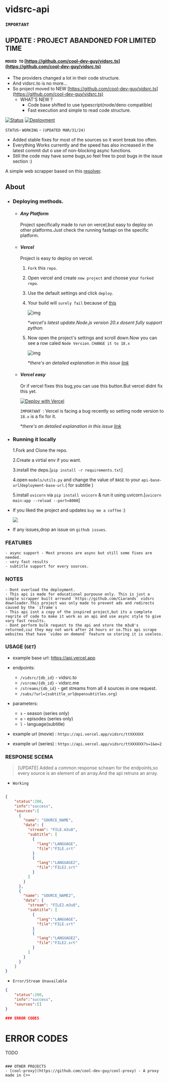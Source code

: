 # vidsrc-api
### `IMPORTANT`
## UPDATE : PROJECT ABANDONED FOR LIMITED TIME
#### `MOVED TO` [https://github.com/cool-dev-guy/vidsrc.ts](https://github.com/cool-dev-guy/vidsrc.ts)
- The providers changed a lot in their code structure.
- And vidsrc.to is no more...
- So project moved to NEW [https://github.com/cool-dev-guy/vidsrc.ts](https://github.com/cool-dev-guy/vidsrc.ts)
  - WHAT'S NEW ?
    - Code base shifted to use typescript(node/deno compatible)
    - Fast execution and simple to read code structure.

[![Status](https://img.shields.io/badge/status-running-red)](https://api-movie-source.vercel.app/)
[![Deployment](https://img.shields.io/badge/deployment-success-blue)](https://api-movie-source.vercel.app/)

`STATUS`- `WORKING` - `(UPDATED MAR/31/24)`
- Added stable fixes for most of the sources so it wont break too often.
- Everything Works currently and the speed has also increased in the latest commit dut o use of non-blocking async functions.
- Still the code may have some bugs,so feel free to post bugs in the issue section :)

A simple web scrapper based on this [resolver](https://github.com/Ciarands).

## About

- ### Deploying methods.
  
    - #### _Any Platform_
      Project specifically made to run on vercel,but easy to deploy on other platforms.Just check the running fastapi on the specific platform.

    - #### _Vercel_
      Project is easy to deploy on vercel.
 
      1. `Fork` this `repo`.
      2. Open vercel and create `new project` and choose your `forked repo`.
      3. Use the default settings and click `deploy`.
      4. Your build will `surely fail` because of [this](https://github.com/orgs/vercel/discussions/6287)
         
         ![img](https://raw.githubusercontent.com/cool-dev-guy/project-docs/main/vidsrc-api/st1.png)
         
          *_vercel's latest update.Node.js version 20.x dosent fully support python._
      6. Now open the project's settings and scroll down.Now you can see a row caled `Node Version`.
          `CHANGE it to 18.x`
         
         ![img](https://raw.githubusercontent.com/cool-dev-guy/project-docs/main/vidsrc-api/st2.png)
         
         *_there's an detailed explanation in this issue [link](https://github.com/cool-dev-guy/vidsrc-api/issues/12#issuecomment-2032147362)_
    
    - #### _Vercel easy_
      Or if vercel fixes this bug,you can use this button.But vercel didnt fix this yet.
  
      [![Deploy with Vercel](https://vercel.com/button)](https://vercel.com/new/clone?repository-url=https://github.com/cool-dev-guy/vidsrc-api)
  
      `IMPORTANT `: Vercel is facing a bug recently so setting node version to `18.x` is a fix for it.
  
      *_there's an detailed explanation in this issue [link](https://github.com/cool-dev-guy/vidsrc-api/issues/12#issuecomment-2032147362)_
      
- ### Running it locally

  1.Fork and Clone the repo.
  
  2.Create a virtial env if you want.

  3.install the deps.[`pip install -r requirements.txt`]

  4.open `models/utils.py` and change the value of `BASE` to your `api-base-url`/`deployment-base-url`.( for subtitle )
  
  5.install `uvicorn` via `pip install uvicorn` & run it using uvicorn.[`uvicorn main:app --reload --port=8000`]

- If you liked the project and updates `buy me a coffee` :)

    <a href="https://www.buymeacoffee.com/cooldevguy"><img src="https://img.buymeacoffee.com/button-api/?text=Buy me a cool-milk&emoji=🥛&slug=cooldevguy&button_colour=222222&font_colour=ffffff&font_family=Lato&outline_colour=ffffff&coffee_colour=FFDD00" /></a>

- If any issues,drop an issue on `github issues`.

### FEATURES
```
- async support - Most process are async but still some fixes are needed.
- very fast results
- subtitle support for every sources.
```
### NOTES
```
- Dont overload the deployment.
- This api is made for educational purpouse only. This is just a simple scrapper built arround `https://github.com/Ciarands` vidsrc downloader.This project was only made to prevent ads and redirects caused by the `iframe`s
- This api isnt a copy of the inspired project,but its a complete reqrite of code to make it work as an api and use async style to give vary fast results.
- Dont perform bulk request to the api and store the m3u8's returned,cuz they may not work after 24 hours or so.This api scrape websites that have `video on demand` feature so storing it is useless.
```
### USAGE (`GET`)
- example base url:
  https://api.vercel.app

- endpoints:
  - `/vidsrc/{db_id}`  - vidsrc.to
  - `/vsrcme/{db_id}`  - vidsrc.me
  - `/streams/{db_id}` - get streams from all 4 sources in one request.
  - `/subs/?url={subtitle_url@opensubtitles.org}`

- parameters:
  - `s` - season (series only)
  - `e` - episodes (series only)
  - `l` - language(subtitle)

- example url (movie) : `https://api.vercel.app/vidsrc/ttXXXXXX`
- example url (series) : `https://api.vercel.app/vidsrc/ttXXXXXX?s=1&e=2`
### RESPONSE SCEMA
> [UPDATE] Added a common response scheam for the endpoints,so every source is an element of an array.And the api retruns an array.

- `Working`

```json

{
    "status":200,
    "info":"success",
    "sources":[
      {
        "name": "SOURCE_NAME",
        "data": {
          "stream": "FILE.m3u8",
          "subtitle": [
            {
              "lang":"LANGUAGE",
              "file":"FILE.srt"
            }
            {
              "lang":"LANGUAGE2",
              "file":"FILE2.srt"
            }
          ]
        }
      },
      {
        "name": "SOURCE_NAME2",
        "data": {
          "stream": "FILE2.m3u8",
          "subtitle": [
            {
              "lang":"LANGUAGE",
              "file":"FILE.srt"
            }
            {
              "lang":"LANGUAGE2",
              "file":"FILE2.srt"
            }
          ]
        }
      }
    ]
}

```

- `Error/Stream Unavailable`

```json
{
    "status":200,
    "info":"success",
    "sources":[]
}

### ERROR CODES
```
ERROR CODES
===========
TODO
```

### OTHER PROJECTS
- [cool-proxy](https://github.com/cool-dev-guy/cool-proxy) - A proxy made in C++
